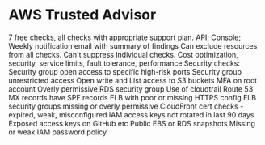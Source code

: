 # AWS Trusted Advisor

7 free checks, all checks with appropriate support plan.
API; Console; Weekly notification email with summary of findings
Can exclude resources from all checks. Can't suppress individual checks.
Cost optimization, security, service limits, fault tolerance, performance
Security checks:
Security group open access to specific high-risk ports
Security group unrestricted access
Open write and List access to S3 buckets
MFA on root account
Overly permissive RDS security group
Use of cloudtrail
Route 53 MX records have SPF records
ELB with poor or missing HTTPS config
ELB security groups missing or overly permissive
CloudFront cert checks - expired, weak, misconfigured
IAM access keys not rotated in last 90 days
Exposed access keys on GitHub etc
Public EBS or RDS snapshots
Missing or weak IAM password policy